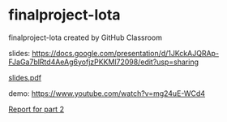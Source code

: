 # finalproject-lota
finalproject-lota created by GitHub Classroom


slides: https://docs.google.com/presentation/d/1JKckAJQRAp-FJaGa7blRtd4AeAg6yofjzPKKMl72098/edit?usp=sharing

[slides.pdf](Iota_Embedded_Final_Project.pdf)

demo: https://www.youtube.com/watch?v=mg24uE-WCd4

[Report for part 2](final_report_part2.pdf)
